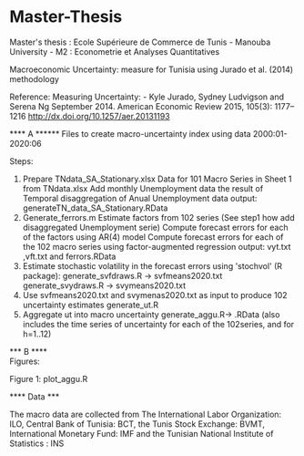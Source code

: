 # Master-Thesis
Master's thesis : Ecole Supérieure de Commerce de Tunis - Manouba University -
M2 : Econometrie et Analyses Quantitatives

Macroeconomic Uncertainty: measure for Tunisia using Jurado et al. (2014) methodology

Reference:
Measuring Uncertainty: - Kyle Jurado, Sydney Ludvigson and Serena Ng
September 2014. American Economic Review 2015, 105(3): 1177–1216
http://dx.doi.org/10.1257/aer.20131193


**** A ******
Files to create macro-uncertainty index using data 2000:01-2020:06

Steps:

1. Prepare TNdata_SA_Stationary.xlsx
     Data for 101 Macro Series in Sheet 1 from TNdata.xlsx
     Add monthly Unemployment data the result of Temporal disaggregation of Anual Unemployment data
     output:  generateTN_data_SA_Stationary.RData
2. Generate_ferrors.m
      Estimate factors from 102 series (See step1 how add disaggregated Unemployment serie)
      Compute forecast errors for each of the factors using AR(4) model
      Compute forecast errors for each of the 102 macro series using factor-augmented regression
      output: vyt.txt ,vft.txt  and ferrors.RData
3. Estimate stochastic volatility in the forecast errors using 'stochvol' (R package):
     generate_svfdraws.R -> svfmeans2020.txt
     generate_svydraws.R -> svymeans2020.txt
4. Use svfmeans2020.txt and svymenas2020.txt as input to produce 102 uncertainty estimates
    generate_ut.R 
5. Aggregate ut into macro uncertainty
    generate_aggu.R-> .RData   (also includes the time series of uncertainty for each of the 102series, and for h=1..12)
    
    
*** B ****    
Figures:

Figure 1: plot_aggu.R

**** Data ***

The macro data are collected from The International Labor Organization: ILO,
Central Bank of Tunisia: BCT, the Tunis Stock Exchange: BVMT,
International Monetary Fund: IMF and the Tunisian National Institute of Statistics : INS
